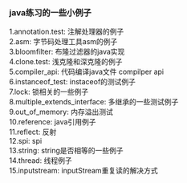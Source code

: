 ### java练习的一些小例子
1.annotation.test: 注解处理器的例子  
2.asm: 字节码处理工具asm的例子  
3.bloomfilter: 布隆过滤器的java实现  
4.clone.test: 浅克隆和深克隆的例子  
5.compiler_api: 代码编译java文件 compilper api  
6.instanceof_test: instaceof的测试例子  
7.lock: 锁相关的一些例子  
8.multiple_extends_interface: 多继承的一些测试例子  
9.out_of_memory: 内存溢出测试  
10.reference: java引用例子  
11.reflect: 反射  
12.spi: spi  
13.string: string是否相等的一些例子  
14.thread: 线程例子  
15.inputstream: inputStream重复读的解决方式

